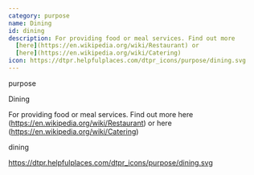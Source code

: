 ```yaml
---
category: purpose
name: Dining
id: dining
description: For providing food or meal services. Find out more
  [here](https://en.wikipedia.org/wiki/Restaurant) or
  [here](https://en.wikipedia.org/wiki/Catering)
icon: https://dtpr.helpfulplaces.com/dtpr_icons/purpose/dining.svg
---
```

purpose

Dining

For providing food or meal services. Find out more here (https://en.wikipedia.org/wiki/Restaurant) or here (https://en.wikipedia.org/wiki/Catering)

dining

https://dtpr.helpfulplaces.com/dtpr_icons/purpose/dining.svg